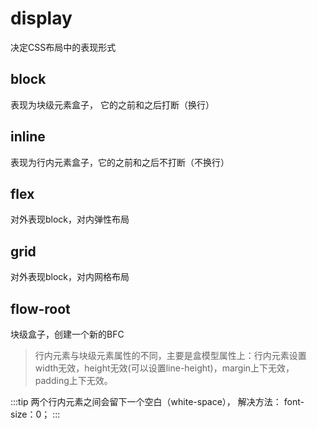 # display

决定CSS布局中的表现形式

## block

表现为块级元素盒子， 它的之前和之后打断（换行）

## inline

表现为行内元素盒子，它的之前和之后不打断（不换行）

## flex

对外表现block，对内弹性布局

## grid

对外表现block，对内网格布局

## flow-root

块级盒子，创建一个新的BFC

> 行内元素与块级元素属性的不同，主要是盒模型属性上：行内元素设置width无效，height无效(可以设置line-height)，margin上下无效，padding上下无效。

:::tip
 两个行内元素之间会留下一个空白（white-space）， 解决方法： font-size：0；
:::
